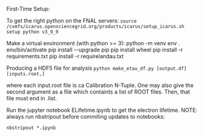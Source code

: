 First-Time Setup:

To get the right python on the FNAL servers:
`source /cvmfs/icarus.opensciencegrid.org/products/icarus/setup_icarus.sh`
`setup python v3_9_9`

Make a virtual environment (with python >= 3):
python -m venv env
. env/bin/activate
pip install --upgrade pip
pip install wheel
pip install -r requirements.txt
pip install -r requirelandau.txt

Producing a HDF5 file for analysis
`python make_etau_df.py [output.df] [inputs.root,]`

where each input.root file is ca Calibration N-Tuple.
One may also give the second argument as a file which containts a list
of ROOT files. Then, that file must end in .list.

Run the jupyter notebook ELifetime.ipynb to get the electron lifetime.
NOTE: always run nbstripout before commiting updates to notebooks:

`nbstripout *.ipynb`

